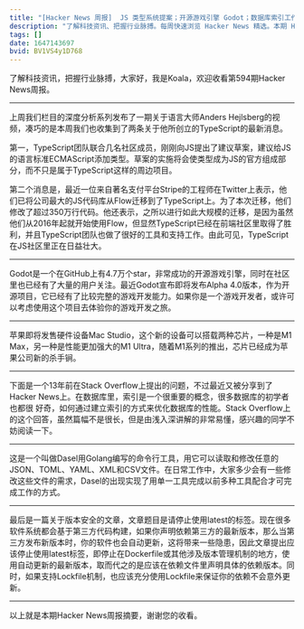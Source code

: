 ```yaml
---
title: "[Hacker News 周报]  JS 类型系统提案；开源游戏引擎 Godot；数据库索引工作原理"
description: "了解科技资讯、把握行业脉搏。每周快速浏览 Hacker News 精选。本期 Hacker Newsletter 地址：https://mailchi.mp/hackernewsletter/594"
tags: []
date: 1647143697
bvid: BV1VS4y1D768
---
```

了解科技资讯，把握行业脉搏，大家好，我是Koala，欢迎收看第594期Hacker News周报。

---

上周我们栏目的深度分析系列发布了一期关于语言大师Anders Hejlsberg的视频，凑巧的是本周我们也收集到了两条关于他所创立的TypeScript的最新消息。

第一，TypeScript团队联合几名社区成员，刚刚向JS提出了建议草案，建议给JS的语言标准ECMAScript添加类型。草案的实施将会使类型成为JS的官方组成部分，而不只是属于TypeScript这样的周边项目。

第二个消息是，最近一位来自著名支付平台Stripe的工程师在Twitter上表示，他们已将公司最大的JS代码库从Flow迁移到了TypeScript上。为了本次迁移，他们修改了超过350万行代码。他还表示，之所以进行如此大规模的迁移，是因为虽然他们从2016年起就开始使用Flow，但显然TypeScript已经在前端社区里取得了胜利，并且TypeScript团队也做了很好的工具和支持工作。由此可见，TypeScript在JS社区里正在日益壮大。

---

Godot是一个在GitHub上有4.7万个star，非常成功的开源游戏引擎，同时在社区里也已经有了大量的用户关注。最近Godot宣布即将发布Alpha 4.0版本，作为开源项目，它已经有了比较完整的游戏开发能力。如果你是一个游戏开发者，或许可以考虑使用这个项目去体验你的游戏开发之旅。

---

苹果即将发售硬件设备Mac Studio，这个新的设备可以搭载两种芯片，一种是M1 Max，另一种是性能更加强大的M1 Ultra，随着M1系列的推出，芯片已经成为苹果公司新的杀手锏。

---

下面是一个13年前在Stack Overflow上提出的问题，不过最近又被分享到了Hacker News上。在数据库里，索引是一个很重要的概念，很多数据库的初学者也都很 好奇，如何通过建立索引的方式来优化数据库的性能。Stack Overflow上的这个回答，虽然篇幅不是很长，但是由浅入深讲解的非常易懂，感兴趣的同学不妨阅读一下。

---

这是一个叫做Dasel用Golang编写的命令行工具，用它可以读取和修改任意的JSON、TOML、YAML、XML和CSV文件。在日常工作中，大家多少会有一些修改这些文件的需求，Dasel的出现实现了用单一工具完成以前多种工具配合才可完成工作的方式。

---

最后是一篇关于版本安全的文章，文章题目是请停止使用latest的标签。现在很多软件系统都会基于第三方代码构建，如果你声明依赖第三方的最新版本，那么当第三方发布新版本时，你的软件也会自动更新，这将带来一些隐患，因此文章提出应该停止使用latest标签，即停止在Dockerfile或其他涉及版本管理机制的地方，使用自动更新的最新版本，取而代之的是应该在依赖文件里声明具体的依赖版本。同时，如果支持Lockfile机制，也应该充分使用Lockfile来保证你的依赖不会意外更新。

---

以上就是本期Hacker News周报摘要，谢谢您的收看。


